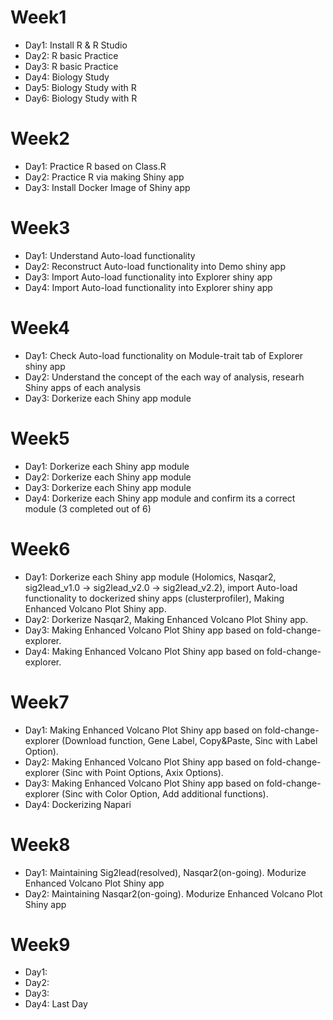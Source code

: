 # Week1
 - Day1: Install R & R Studio
 - Day2: R basic Practice
 - Day3: R basic Practice
 - Day4: Biology Study
 - Day5: Biology Study with R
 - Day6: Biology Study with R

# Week2
 - Day1: Practice R based on Class.R
 - Day2: Practice R via making Shiny app
 - Day3: Install Docker Image of Shiny app

# Week3
 - Day1: Understand Auto-load functionality
 - Day2: Reconstruct Auto-load functionality into Demo shiny app
 - Day3: Import Auto-load functionality into Explorer shiny app
 - Day4: Import Auto-load functionality into Explorer shiny app

# Week4
 - Day1: Check Auto-load functionality on Module-trait tab of Explorer shiny app
 - Day2: Understand the concept of the each way of analysis, researh Shiny apps of each analysis
 - Day3: Dorkerize each Shiny app module

# Week5
 - Day1: Dorkerize each Shiny app module
 - Day2: Dorkerize each Shiny app module
 - Day3: Dorkerize each Shiny app module
 - Day4: Dorkerize each Shiny app module and confirm its a correct module (3 completed out of 6)

# Week6
 - Day1: Dorkerize each Shiny app module (Holomics, Nasqar2, sig2lead_v1.0 → sig2lead_v2.0 → sig2lead_v2.2), import Auto-load functionality to dockerized shiny apps (clusterprofiler), Making Enhanced Volcano Plot Shiny app.
 - Day2: Dorkerize Nasqar2, Making Enhanced Volcano Plot Shiny app.
 - Day3: Making Enhanced Volcano Plot Shiny app based on fold-change-explorer.
 - Day4: Making Enhanced Volcano Plot Shiny app based on fold-change-explorer.

# Week7
 - Day1: Making Enhanced Volcano Plot Shiny app based on fold-change-explorer (Download function, Gene Label, Copy&Paste, Sinc with Label Option).
 - Day2: Making Enhanced Volcano Plot Shiny app based on fold-change-explorer (Sinc with Point Options, Axix Options).
 - Day3: Making Enhanced Volcano Plot Shiny app based on fold-change-explorer (Sinc with Color Option, Add additional functions).
 - Day4: Dockerizing Napari

# Week8
 - Day1: Maintaining Sig2lead(resolved), Nasqar2(on-going). Modurize Enhanced Volcano Plot Shiny app
 - Day2: Maintaining Nasqar2(on-going). Modurize Enhanced Volcano Plot Shiny app

# Week9
 - Day1: 
 - Day2: 
 - Day3: 
 - Day4: Last Day



